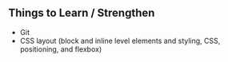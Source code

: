 

## Things to Learn / Strengthen

- Git
- CSS layout (block and inline level elements and styling, CSS, positioning, and flexbox)